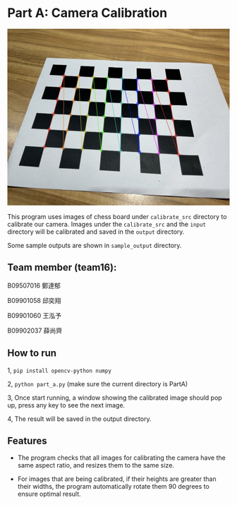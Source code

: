 # Part A: Camera Calibration

<p align="center">
    <img src=docs/figure_1.png height=400px/>
</p>

This program uses images of chess board under `calibrate_src` directory to calibrate our camera. Images under the `calibrate_src`  and the `input` directory will be calibrated and saved in the `output` directory.

Some sample outputs are shown in `sample_output` directory.

## Team member (team16):
B09507016 鄭達郁

B09901058 邱奕翔

B09901060 王泓予

B09902037 薛尚齊

## How to run 
1, ```pip install opencv-python numpy```

2, ```python part_a.py``` (make sure the current directory is PartA)

3, Once start running, a window showing the calibrated image should pop up, press any key to see the next image.

4, The result will be saved in the output directory.

## Features
- The program checks that all images for calibrating the camera have the same aspect ratio, and resizes them to the same size.

- For images that are being calibrated, if their heights are greater than their widths, the program automatically rotate them 90 degrees to ensure optimal result.